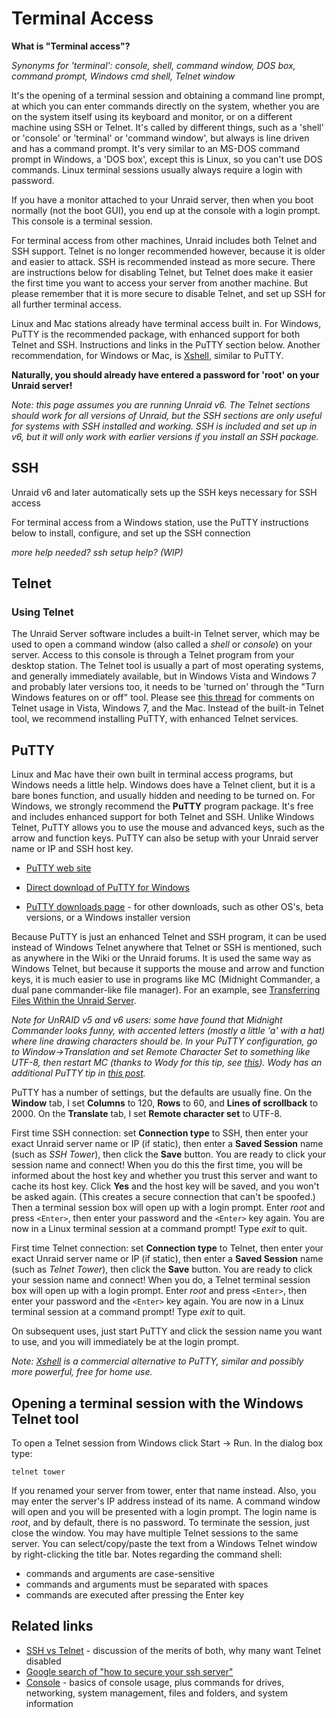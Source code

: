 # Terminal Access

**What is "Terminal access"?**

*Synonyms for 'terminal': console, shell, command window, DOS box,
command prompt, Windows cmd shell, Telnet window*

It's the opening of a terminal session and obtaining a command line
prompt, at which you can enter commands directly on the system,
whether you are on the system itself using its keyboard and monitor,
or on a different machine using SSH or Telnet. It's called by
different things, such as a 'shell' or 'console' or 'terminal'
or 'command window', but always is line driven and has a command
prompt. It's very similar to an MS-DOS command prompt in Windows, a
'DOS box', except this is Linux, so you can't use DOS commands.
Linux terminal sessions usually always require a login with
password.

If you have a monitor attached to your Unraid server, then when you
boot normally (not the boot GUI), you end up at the console with a
login prompt. This console is a terminal session.

For terminal access from other machines, Unraid includes both Telnet
and SSH support. Telnet is no longer recommended however, because it
is older and easier to attack. SSH is recommended instead as more
secure. There are instructions below for disabling Telnet, but
Telnet does make it easier the first time you want to access your
server from another machine. But please remember that it is more
secure to disable Telnet, and set up SSH for all further terminal
access.

Linux and Mac stations already have terminal access built in. For
Windows, PuTTY is the recommended package, with enhanced support for
both Telnet and SSH. Instructions and links in the PuTTY section
below. Another recommendation, for Windows or Mac, is
[Xshell](http://www.netsarang.com/products/xsh_overview.html),
similar to PuTTY.

**Naturally, you should already have entered a password for 'root'
on your Unraid server!**

*Note: this page assumes you are running Unraid v6. The Telnet
sections should work for all versions of Unraid, but the SSH
sections are only useful for systems with SSH installed and working.
SSH is included and set up in v6, but it will only work with earlier
versions if you install an SSH package.*

## SSH

Unraid v6 and later automatically sets up the SSH keys necessary for
SSH access

For terminal access from a Windows station, use the PuTTY
instructions below to install, configure, and set up the SSH
connection

*more help needed? ssh setup help? (WIP)*

## Telnet

### Using Telnet

The Unraid Server software includes a built-in Telnet server, which
may be used to open a command window (also called a *shell* or
*console*) on your server. Access to this console is through a
Telnet program from your desktop station. The Telnet tool is usually
a part of most operating systems, and generally immediately
available, but in Windows Vista and Windows 7 and probably later
versions too, it needs to be 'turned on' through the "Turn
Windows features on or off" tool. Please see [this
thread](https://forums.unraid.net/forum/index.php?topic=4092) for
comments on Telnet usage in Vista, Windows 7, and the Mac. Instead
of the built-in Telnet tool, we recommend installing PuTTY, with
enhanced Telnet services.

## PuTTY

Linux and Mac have their own built in terminal access programs, but
Windows needs a little help. Windows does have a Telnet client, but
it is a bare bones function, and usually hidden and needing to be
turned on. For Windows, we strongly recommend the **PuTTY** program
package. It's free and includes enhanced support for both Telnet
and SSH. Unlike Windows Telnet, PuTTY allows you to use the mouse
and advanced keys, such as the arrow and function keys. PuTTY can
also be setup with your Unraid server name or IP and SSH host key.

* [PuTTY web site](http://www.chiark.greenend.org.uk/~sgtatham/putty/)

* [Direct download of PuTTY for
Windows](http://the.earth.li/~sgtatham/putty/latest/x86/putty.exe)

* [PuTTY downloads
page](http://www.chiark.greenend.org.uk/~sgtatham/putty/download.html) -
for other downloads, such as other OS's, beta versions, or a Windows
installer version

Because PuTTY is just an enhanced Telnet and SSH program, it can be
used instead of Windows Telnet anywhere that Telnet or SSH is
mentioned, such as anywhere in the Wiki or the Unraid forums. It is
used the same way as Windows Telnet, but because it supports the
mouse and arrow and function keys, it is much easier to use in
programs like MC (Midnight Commander, a dual pane commander-like
file manager). For an example, see [Transferring Files Within the
Unraid
Server](transferring-files-within-the-unraid-server.md).

*Note for UnRAID v5 and v6 users: some have found that Midnight
Commander looks funny, with accented letters (mostly a little 'a'
with a hat) where line drawing characters should be. In your PuTTY
configuration, go to Window-\>Translation and set Remote Character
Set to something like UTF-8, then restart MC (thanks to Wody for
this tip, see
[this](https://forums.unraid.net/forum/index.php?topic=18157)).
Wody has an additional PuTTY tip in [this
post](https://forums.unraid.net/forum/index.php?topic=18157.msg162943#msg162943).*

PuTTY has a number of settings, but the defaults are usually fine.
On the **Window** tab, I set **Columns** to 120, **Rows** to 60, and
**Lines of scrollback** to 2000. On the **Translate** tab, I set
**Remote character set** to UTF-8.

First time SSH connection: set **Connection type** to SSH, then
enter your exact Unraid server name or IP (if static), then enter a
**Saved Session** name (such as *SSH Tower*), then click the
**Save** button. You are ready to click your session name and
connect! When you do this the first time, you will be informed about
the host key and whether you trust this server and want to cache its
host key. Click **Yes** and the host key will be saved, and you
won't be asked again. (This creates a secure connection that can't
be spoofed.) Then a terminal session box will open up with a login
prompt. Enter *root* and press `<Enter>`, then enter your
password and the `<Enter>` key again. You are now in a Linux
terminal session at a command prompt! Type *exit* to quit.

First time Telnet connection: set **Connection type** to Telnet,
then enter your exact Unraid server name or IP (if static), then
enter a **Saved Session** name (such as *Telnet Tower*), then click
the **Save** button. You are ready to click your session name and
connect! When you do, a Telnet terminal session box will open up
with a login prompt. Enter *root* and press `<Enter>`, then
enter your password and the `<Enter>` key again. You are now
in a Linux terminal session at a command prompt! Type *exit* to
quit.

On subsequent uses, just start PuTTY and click the session name you
want to use, and you will immediately be at the login prompt.

*Note: [Xshell](http://www.netsarang.com/products/xsh_overview.html)
is a commercial alternative to PuTTY, similar and possibly more
powerful, free for home use.*

## Opening a terminal session with the Windows Telnet tool

To open a Telnet session from Windows click Start -\> Run. In the
dialog box type:

`telnet tower`

If you renamed your server from tower, enter that name instead.
Also, you may enter the server's IP address instead of its name. A
command window will open and you will be presented with a login
prompt. The login name is *root*, and by default, there is no
password. To terminate the session, just close the window. You may
have multiple Telnet sessions to the same server. You can
select/copy/paste the text from a Windows Telnet window by
right-clicking the title bar. Notes regarding the command shell:

* commands and arguments are case-sensitive
* commands and arguments must be separated with spaces
* commands are executed after pressing the Enter key

## Related links

* [SSH vs
Telnet](https://forums.unraid.net/forum/index.php?topic=30273) -
discussion of the merits of both, why many want Telnet disabled
* [Google search of "how to secure your ssh
server"](http://www.google.com/search?q=how+to+secure+your+ssh+server)
* [Console](console.md) - basics of console usage, plus
commands for drives, networking, system management, files and
folders, and system information
